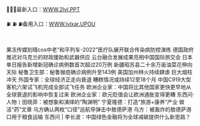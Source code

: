 <p>
	🙂🙂🙂最新入口：<a href="http://www.baidu.com/link?url=6MA2SWnO3Raqke39an_0PUxosM6ZrUGzi1BN9tNnlPW&wd">WWW.2lvl.PPT</a> 
	<p>
		⛽
⛽
⛽备用入口：<a href="http://www.baidu.com/link?url=6MA2SWnO3Raqke39an_0PUxosM6ZrUGzi1BN9tNnlPW&wd">WWW.lvlxar.UPOU</a> 
	</p>
	<p>
		<br />
	</p>
	<p>
		果冻传媒刻晴cos中老“和平列车-2022”医疗队展开联合传染病防控演练
德国政府推迟对乌克兰的财政援助和武器供应
云台融合发展成果亮相中国国际旅交会
日本单日报告新增新冠确诊病例数首次超过20万例
新疆昭苏县二十余万亩油菜花伸向天际
秘鲁卫生部：秘鲁猴痘确诊病例升至143例
美国加州林火持续肆虐 巨大烟柱冲天
外国专家：全球经济正走向衰退 糟糕情况或持续12至18个月
中国C919大型客机六架试飞机完成全部试飞任务
欧洲企业家：中国将比其他国家更快更早地从全球衰退的影响中恢复过来
欧洲企业家：欧元贬值会让欧洲通胀变得更糟
东西问·人物丨田晓菲：被想象和演绎的“陶渊明”
宁夏隆德：打造“旅游+康养”产业 做活“药”文章
乌方确认两枚“口径”巡航导弹击中敖德萨港
乌方：被轰炸的敖德萨港口用于粮食运输
东西问 | 李长波：中国绿色金融将为全球减碳提供什么新思路？
	</p>
